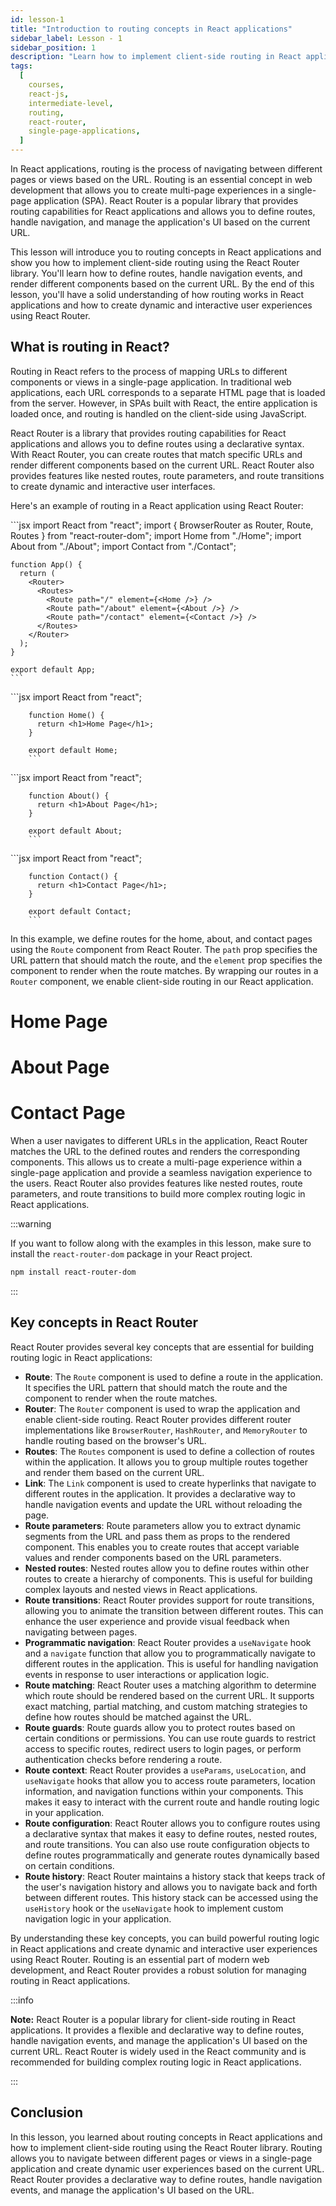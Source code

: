```yaml
---
id: lesson-1
title: "Introduction to routing concepts in React applications"
sidebar_label: Lesson - 1
sidebar_position: 1
description: "Learn how to implement client-side routing in React applications using the React Router library. Routing is an essential concept in web development that allows you to navigate between different pages or views in a single-page application (SPA). React Router provides a declarative way to define routes, handle navigation, and manage the application's UI based on the current URL."
tags:
  [
    courses,
    react-js,
    intermediate-level,
    routing,
    react-router,
    single-page-applications,
  ]
---
```


In React applications, routing is the process of navigating between different pages or views based on the URL. Routing is an essential concept in web development that allows you to create multi-page experiences in a single-page application (SPA). React Router is a popular library that provides routing capabilities for React applications and allows you to define routes, handle navigation, and manage the application's UI based on the current URL.

This lesson will introduce you to routing concepts in React applications and show you how to implement client-side routing using the React Router library. You'll learn how to define routes, handle navigation events, and render different components based on the current URL. By the end of this lesson, you'll have a solid understanding of how routing works in React applications and how to create dynamic and interactive user experiences using React Router.

## What is routing in React?

Routing in React refers to the process of mapping URLs to different components or views in a single-page application. In traditional web applications, each URL corresponds to a separate HTML page that is loaded from the server. However, in SPAs built with React, the entire application is loaded once, and routing is handled on the client-side using JavaScript.

React Router is a library that provides routing capabilities for React applications and allows you to define routes using a declarative syntax. With React Router, you can create routes that match specific URLs and render different components based on the current URL. React Router also provides features like nested routes, route parameters, and route transitions to create dynamic and interactive user interfaces.

Here's an example of routing in a React application using React Router:

<Tabs>
  <TabItem value="App.js" label="App.js">    
    ```jsx
    import React from "react";
    import { BrowserRouter as Router, Route, Routes } from "react-router-dom";
    import Home from "./Home";
    import About from "./About";
    import Contact from "./Contact";

    function App() {
      return (
        <Router>
          <Routes>
            <Route path="/" element={<Home />} />
            <Route path="/about" element={<About />} />
            <Route path="/contact" element={<Contact />} />
          </Routes>
        </Router>
      );
    }

    export default App;
    ```

   </TabItem>
   <TabItem value="Home.js" label="Home.js">        
        ```jsx
        import React from "react";

        function Home() {
          return <h1>Home Page</h1>;
        }

        export default Home;
        ```

   </TabItem>
   <TabItem value="About.js" label="About.js">        
        ```jsx
        import React from "react";

        function About() {
          return <h1>About Page</h1>;
        }

        export default About;
        ```

   </TabItem>
   <TabItem value="Contact.js" label="Contact.js">        
        ```jsx
        import React from "react";

        function Contact() {
          return <h1>Contact Page</h1>;
        }

        export default Contact;
        ```

   </TabItem>
</Tabs>

In this example, we define routes for the home, about, and contact pages using the `Route` component from React Router. The `path` prop specifies the URL pattern that should match the route, and the `element` prop specifies the component to render when the route matches. By wrapping our routes in a `Router` component, we enable client-side routing in our React application.

<Tabs>
  <TabItem value="Home Page" label="Home Page">  
    <BrowserWindow url="http://localhost:3000/" minHeight="300px">
       <div>
         <h1>Home Page</h1>
       </div>
    </BrowserWindow>
  </TabItem>
 <TabItem value="About Page" label="About Page"> 
    <BrowserWindow url="http://localhost:3000/about" minHeight="300px">
       <div>
         <h1>About Page</h1>
       </div>
    </BrowserWindow>
  </TabItem>
  <TabItem value="Contact Page" label="Contact Page"> 
    <BrowserWindow url="http://localhost:3000/contact" minHeight="300px">
       <div>
         <h1>Contact Page</h1>
       </div>
    </BrowserWindow>
  </TabItem>
</Tabs>

When a user navigates to different URLs in the application, React Router matches the URL to the defined routes and renders the corresponding components. This allows us to create a multi-page experience within a single-page application and provide a seamless navigation experience to the users. React Router also provides features like nested routes, route parameters, and route transitions to build more complex routing logic in React applications.

:::warning

If you want to follow along with the examples in this lesson, make sure to install the `react-router-dom` package in your React project.

```bash title="terminal"
npm install react-router-dom
```

:::

## Key concepts in React Router

React Router provides several key concepts that are essential for building routing logic in React applications:

- **Route**: The `Route` component is used to define a route in the application. It specifies the URL pattern that should match the route and the component to render when the route matches.
- **Router**: The `Router` component is used to wrap the application and enable client-side routing. React Router provides different router implementations like `BrowserRouter`, `HashRouter`, and `MemoryRouter` to handle routing based on the browser's URL.
- **Routes**: The `Routes` component is used to define a collection of routes within the application. It allows you to group multiple routes together and render them based on the current URL.
- **Link**: The `Link` component is used to create hyperlinks that navigate to different routes in the application. It provides a declarative way to handle navigation events and update the URL without reloading the page.
- **Route parameters**: Route parameters allow you to extract dynamic segments from the URL and pass them as props to the rendered component. This enables you to create routes that accept variable values and render components based on the URL parameters.
- **Nested routes**: Nested routes allow you to define routes within other routes to create a hierarchy of components. This is useful for building complex layouts and nested views in React applications.
- **Route transitions**: React Router provides support for route transitions, allowing you to animate the transition between different routes. This can enhance the user experience and provide visual feedback when navigating between pages.
- **Programmatic navigation**: React Router provides a `useNavigate` hook and a `navigate` function that allow you to programmatically navigate to different routes in the application. This is useful for handling navigation events in response to user interactions or application logic.
- **Route matching**: React Router uses a matching algorithm to determine which route should be rendered based on the current URL. It supports exact matching, partial matching, and custom matching strategies to define how routes should be matched against the URL.
- **Route guards**: Route guards allow you to protect routes based on certain conditions or permissions. You can use route guards to restrict access to specific routes, redirect users to login pages, or perform authentication checks before rendering a route.
- **Route context**: React Router provides a `useParams`, `useLocation`, and `useNavigate` hooks that allow you to access route parameters, location information, and navigation functions within your components. This makes it easy to interact with the current route and handle routing logic in your application.
- **Route configuration**: React Router allows you to configure routes using a declarative syntax that makes it easy to define routes, nested routes, and route transitions. You can also use route configuration objects to define routes programmatically and generate routes dynamically based on certain conditions.
- **Route history**: React Router maintains a history stack that keeps track of the user's navigation history and allows you to navigate back and forth between different routes. This history stack can be accessed using the `useHistory` hook or the `useNavigate` hook to implement custom navigation logic in your application.

By understanding these key concepts, you can build powerful routing logic in React applications and create dynamic and interactive user experiences using React Router. Routing is an essential part of modern web development, and React Router provides a robust solution for managing routing in React applications.

:::info

**Note:** React Router is a popular library for client-side routing in React applications. It provides a flexible and declarative way to define routes, handle navigation events, and manage the application's UI based on the current URL. React Router is widely used in the React community and is recommended for building complex routing logic in React applications.

:::

## Conclusion

In this lesson, you learned about routing concepts in React applications and how to implement client-side routing using the React Router library. Routing allows you to navigate between different pages or views in a single-page application and create dynamic user experiences based on the current URL. React Router provides a declarative way to define routes, handle navigation events, and manage the application's UI based on the URL.